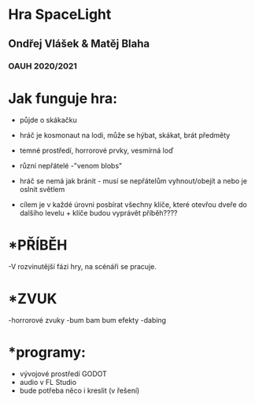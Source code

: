 # Hra SpaceLight
## Ondřej Vlášek & Matěj Blaha
### OAUH 2020/2021

Jak funguje hra:
===============

* půjde o skákačku
* hráč je kosmonaut na lodi, může se hýbat, skákat, brát předměty
* temné prostředí, horrorové prvky, vesmírná loď
* různí nepřátelé
-"venom blobs"

* hráč se nemá jak bránit - musí se nepřátelům vyhnout/obejít a nebo je oslnit světlem
* cílem je v každé úrovni posbírat všechny klíče, které otevřou dveře do dalšího levelu + klíče budou vyprávět příběh????

*PŘÍBĚH 
===============
-V rozvinutější fázi hry, na scénáři se pracuje.

*ZVUK
===============
-horrorové zvuky
-bum bam bum efekty
-dabing

*programy: 
===============
- vývojové prostředí GODOT 
- audio v FL Studio
- bude potřeba něco i kreslit (v řešení)

